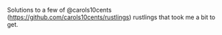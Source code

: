 Solutions to a few of @carols10cents (https://github.com/carols10cents/rustlings) rustlings that took me a bit to get.
